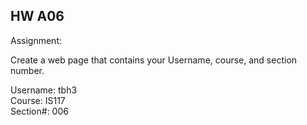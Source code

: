 ## HW A06

Assignment:

Create a web page that contains your Username, course, and section number.

Username:   tbh3  
Course:     IS117  
Section#:   006

